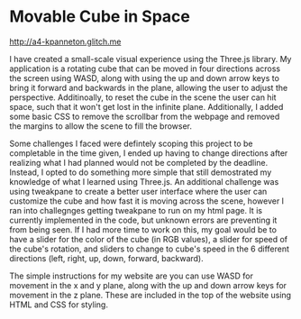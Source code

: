 # Movable Cube in Space
http://a4-kpanneton.glitch.me

I have created a small-scale visual experience using the Three.js library. My application is a rotating cube that can be moved in four directions across the screen using WASD, along with using the up and down arrow keys to bring it forward and backwards in the plane, allowing the user to adjust the perspective. Additinoally, to reset the cube in the scene the user can hit space, such that it won't get lost in the infinite plane. Additionally, I added some basic CSS to remove the scrollbar from the webpage and removed the margins to allow the scene to fill the browser.

Some challenges I faced were defintely scoping this project to be completable in the time given, I ended up having to change directions after realizing what I had planned would not be completed by the deadline. Instead, I opted to do something more simple that still demostrated my knowledge of what I learned using Three.js. An additional challenge was using tweakpane to create a better user interface where the user can customize the cube and how fast it is moving across the scene, however I ran into challegnges getting tweakpane to run on my html page. It is currently implemented in the code, but unknown errors are preventing it from being seen. If I had more time to work on this, my goal would be to have a slider for the color of the cube (in RGB values), a slider for speed of the cube's rotation, and sliders to change to cube's speed in the 6 different directions (left, right, up, down, forward, backward).

The simple instructions for my website are you can use WASD for movement in the x and y plane, along with the up and down arrow keys for movement in the z plane. These are included in the top of the website using HTML and CSS for styling.